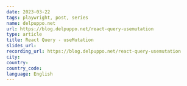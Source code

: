 ```yaml
---
date: 2023-03-22
tags: playwright, post, series
name: delpuppo.net
url: https://blog.delpuppo.net/react-query-usemutation
type: article
title: React Query - useMutation
slides_url:
recording_url: https://blog.delpuppo.net/react-query-usemutation
city:
country:
country_code:
language: English
---
```

